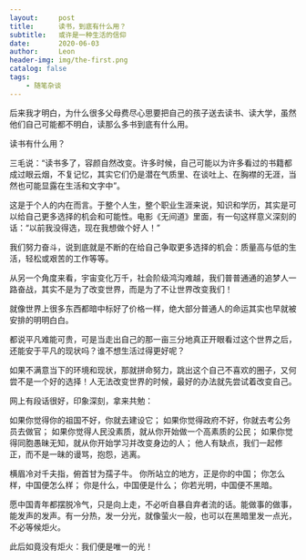 ```yaml
---
layout:     post
title:      读书，到底有什么用？
subtitle:   或许是一种生活的信仰
date:       2020-06-03
author:     Leon
header-img: img/the-first.png
catalog: false
tags:
    - 随笔杂谈
---
```


后来我才明白，为什么很多父母费尽心思要把自己的孩子送去读书、读大学，虽然他们自己可能都不明白，读那么多书到底有什么用。

读书有什么用？

三毛说：“读书多了，容颜自然改变。许多时候，自己可能以为许多看过的书籍都成过眼云烟，不复记忆，其实它们仍是潜在气质里、在谈吐上、在胸襟的无涯，当然也可能显露在生活和文字中”。

这是于个人的内在而言。于整个人生，整个职业生涯来说，知识和学历，其实是可以给自己更多选择的机会和可能性。电影《无间道》里面，有一句这样意义深刻的话：“以前我没得选，现在我想做个好人！”


我们努力奋斗，说到底就是不断的在给自己争取更多选择的机会：质量高与低的生活，轻松或艰苦的工作等等。

从另一个角度来看，宇宙变化万千，社会阶级鸿沟难越，我们普普通通的追梦人一路奋战，其实不是为了改变世界，而是为了不让世界改变我们！

就像世界上很多东西都暗中标好了价格一样，绝大部分普通人的命运其实也早就被安排的明明白白。

都说平凡难能可贵，可是当走出自己的那一亩三分地真正开眼看过这个世界之后，还能安于平凡的现状吗？谁不想生活过得更好呢？

如果不满意当下的环境和现状，那就拼命努力，跳出这个自己不喜欢的圈子，又何尝不是一个好的选择！人无法改变世界的时候，最好的办法就先尝试着改变自己。

网上有段话很好，印象深刻，拿来共勉：


如果你觉得你的祖国不好，你就去建设它；
如果你觉得政府不好，你就去考公务员去做官；
如果你觉得人民没素质，就从你开始做一个高素质的公民；
如果你觉得同胞愚昧无知，就从你开始学习并改变身边的人；
他人有缺点，我们一起修正，而不是一昧的谩骂，抱怨，逃离。

横眉冷对千夫指，俯首甘为孺子牛。
你所站立的地方，正是你的中国；
你怎么样，中国便怎么样；
你是什么，中国便是什么；
你若光明，中国便不黑暗。

愿中国青年都摆脱冷气，只是向上走，不必听自暴自弃者流的话。能做事的做事，能发声的发声。有一分热，发一分光，就像萤火一般，也可以在黑暗里发一点光，不必等候炬火。

此后如竟没有炬火：我们便是唯一的光！

